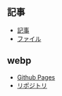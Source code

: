 ## 記事
- [記事](https://zenn.dev/articles/zenn-startup)
- [ファイル](https://github.com/shimajima-eiji/__Article_Zenn/blob/main/articles/zenn-startup.md)

## webp
- [Github Pages](https://shimajima-eiji.github.io/__Backup_Images/Zenn/articles/zenn-startup)
- [リポジトリ](https://github.com/shimajima-eiji/__Backup_Images/tree/main/Zenn/articles/zenn-startup)
